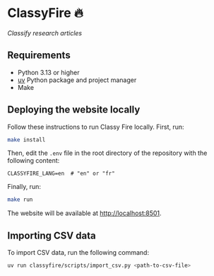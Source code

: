 # ClassyFire 🔥

_Classify research articles_


## Requirements

- Python 3.13 or higher
- [uv](https://docs.astral.sh/uv/getting-started/installation/) Python package and project manager
- Make


## Deploying the website locally

Follow these instructions to run Classy Fire locally. First, run:

```bash
make install
```

Then, edit the `.env` file in the root directory of the repository with the following content:

```env
CLASSYFIRE_LANG=en  # "en" or "fr"
```


Finally, run:

```bash
make run
```

The website will be available at [http://localhost:8501](http://localhost:8501).


## Importing CSV data

To import CSV data, run the following command:

```bash
uv run classyfire/scripts/import_csv.py <path-to-csv-file>
```
